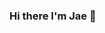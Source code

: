 ### Hi there I'm Jae 👋

<!--
**Jae-Solow/Jae-Solow** is a ✨ _special_ ✨ repository because its `README.md` (this file) appears on your GitHub profile.

- 🔭 I’m currently working on: learning to prgram in C++
- 🌱 I’m currently learning: C++, Swift, and Python
- 👯 I’m looking to collaborate on: Anything small to get my feet wet and to gain a little knowledge and see how collaboration works.
- 🤔 I’m looking for help with: I'm not going to lie, C++ is giving me a run for my money right now. I would say just anything anyone can offer, maybe some tips or tricks that they have learned along the way to make life easier.
- 💬 Ask me about: I'm a very solid networker, so I have a few people waiting on me to gain knowledge so they can have me do work for them. I am not opposed to pulling someone in on a project, if it means a win-win for both parties.
- 📫 How to reach me: email would probably be the quickest, JMEllis1@student.fullsail.edu, or jamessmith@freemindset.org
- 😄 Pronouns: He/Him
- ⚡ Fun fact: I love to learn new things!
-->
